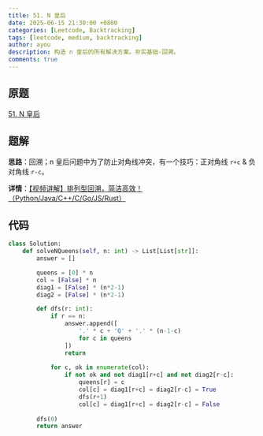 ```yaml
---
title: 51. N 皇后
date: 2025-06-15 21:30:00 +0800
categories: [Leetcode, Backtracking]
tags: [leetcode, medium, backtracking]
author: ayou
description: 构造 n 皇后的所有解决方案。夯实基础-回溯。
comments: true
---
```


## 原题
[51. N 皇后](https://leetcode.cn/problems/n-queens/description/)

## 题解
**思路**：回溯；n 皇后问题中为了防止对角线冲突，有一个技巧：正对角线 `r+c` & 负对角线 `r-c`。

**详情**：[【视频讲解】排列型回溯，简洁高效！（Python/Java/C++/C/Go/JS/Rust）](https://leetcode.cn/problems/n-queens/solutions/2079586/hui-su-tao-lu-miao-sha-nhuang-hou-shi-pi-mljv)

## 代码
```python
class Solution:
    def solveNQueens(self, n: int) -> List[List[str]]:
        answer = []

        queens = [0] * n
        col = [False] * n
        diag1 = [False] * (n*2-1)
        diag2 = [False] * (n*2-1)

        def dfs(r: int):
            if r == n:
                answer.append([
                    '.' * c + 'Q' + '.' * (n-1-c)
                    for c in queens
                ])
                return
            
            for c, ok in enumerate(col):
                if not ok and not diag1[r+c] and not diag2[r-c]:
                    queens[r] = c
                    col[c] = diag1[r+c] = diag2[r-c] = True
                    dfs(r+1)
                    col[c] = diag1[r+c] = diag2[r-c] = False
        
        dfs(0)
        return answer
```
